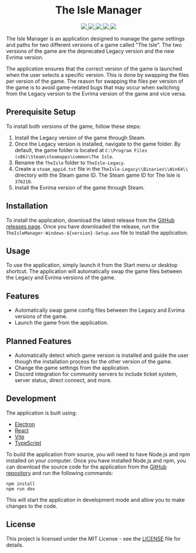 <p align="center">
    <h1 align="center">The Isle Manager</h1>
</p>
<p align="center">
    <a href="https://vitejs.dev/">
    <img src="https://img.shields.io/badge/vite-%23646CFF.svg?style=for-the-badge&logo=vite&logoColor=white" />
    </a>
    <a href="https://reactjs.org">
      <img src="https://img.shields.io/badge/react-%2320232a.svg?style=for-the-badge&logo=react&logoColor=%2361DAFB">
    </a>
    <a href="https://www.electronjs.org/">
      <img src="https://img.shields.io/badge/Electron-191970?style=for-the-badge&logo=Electron&logoColor=white">
    </a>
    <a href="https://www.typescriptlang.org/">
      <img src="https://img.shields.io/badge/typescript-%23007ACC.svg?style=for-the-badge&logo=typescript&logoColor=white">
    </a>
    <a href="https://github.com/SnekCode/TheIsleManager/releases">
      <img src="https://img.shields.io/github/v/release/SnekCode/TheIsleManager?style=for-the-badge&logo=github">
    </a>
</p>

The Isle Manager is an application designed to manage the game settings and paths for two different versions of a game called "The Isle". The two versions of the game are the deprecated Legacy version and the new Evrima version.

The application ensures that the correct version of the game is launched when the user selects a specific version. This is done by swapping the files per version of the game. The reason for swapping the files per version of the game is to avoid game-related bugs that may occur when switching from the Legacy version to the Evrima version of the game and vice versa.


## Prerequisite Setup
To install both versions of the game, follow these steps:

1. Install the Legacy version of the game through Steam.
2. Once the Legacy version is installed, navigate to the game folder. By default, the game folder is located at `C:\Program Files (x86)\Steam\steamapps\common\The Isle`.
3. Rename the `TheIsle` folder to `TheIsle-Legacy`.
4. Create a `steam_appid.txt` file in the `TheIsle-Legacy\\Binaries\\Win64\\` directory with the Steam game ID. The Steam game ID for The Isle is `376210`.
5. Install the Evrima version of the game through Steam.

## Installation

To install the application, download the latest release from the [GitHub releases page](https://github.com/SnekCode/TheIsleManager/releases). Once you have downloaded the release, run the `TheIsleManager-Windows-${version}-Setup.exe` file to install the application.

## Usage

To use the application, simply launch it from the Start menu or desktop shortcut. The application will automatically swap the game files between the Legacy and Evrima versions of the game.

## Features
* Automatically swap game config files between the Legacy and Evrima versions of the game.
* Launch the game from the application.

## Planned Features
* Automatically detect which game version is installed and guide the user though the installation process for the other version of the game.
* Change the game settings from the application.
* Discord integration for community servers to include ticket system, server status, direct connect, and more.

## Development

The application is built using:

* [Electron](https://www.electronjs.org/)
* [React](https://reactjs.org/)
* [Vite](https://vitejs.dev/)
* [TypeScript](https://www.typescriptlang.org/)

To build the application from source, you will need to have Node.js and npm installed on your computer. Once you have installed Node.js and npm, you can download the source code for the application from the [GitHub repository](https://github.com/SnekCode/TheIsleManager) and run the following commands:

```
npm install
npm run dev
```

This will start the application in development mode and allow you to make changes to the code.

## License

This project is licensed under the MIT License - see the [LICENSE](LICENSE) file for details.